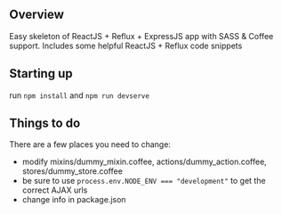 ## Overview

Easy skeleton of ReactJS + Reflux + ExpressJS app with SASS & Coffee support.
Includes some helpful ReactJS + Reflux code snippets

## Starting up

run `npm install` and `npm run devserve`

## Things to do

There are a few places you need to change:

- modify mixins/dummy_mixin.coffee, actions/dummy_action.coffee, stores/dummy_store.coffee
- be sure to use `process.env.NODE_ENV === "development"` to get the correct AJAX urls
- change info in package.json
